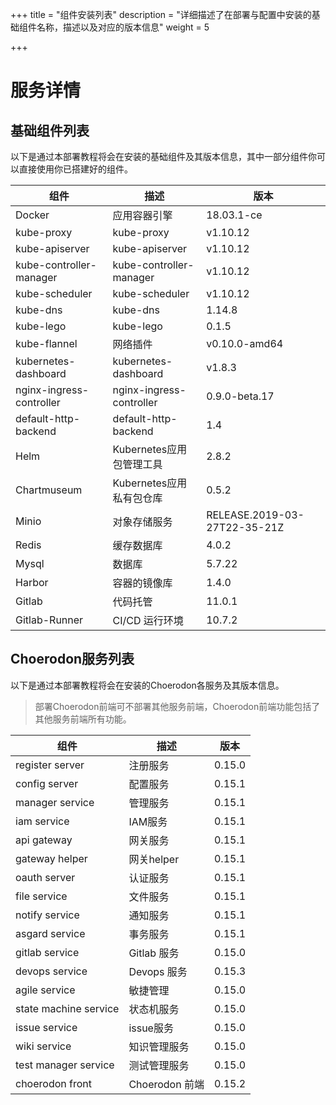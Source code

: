 +++
title = "组件安装列表"
description = "详细描述了在部署与配置中安装的基础组件名称，描述以及对应的版本信息"
weight = 5

+++

# 服务详情

## 基础组件列表

以下是通过本部署教程将会在安装的基础组件及其版本信息，其中一部分组件你可以直接使用你已搭建好的组件。

组件|描述| 版本
---|---|---
Docker|应用容器引擎|18.03.1-ce
kube-proxy|kube-proxy|v1.10.12
kube-apiserver|kube-apiserver|v1.10.12
kube-controller-manager|kube-controller-manager|v1.10.12
kube-scheduler|kube-scheduler|v1.10.12
kube-dns|kube-dns|1.14.8
kube-lego|kube-lego|0.1.5
kube-flannel|网络插件|v0.10.0-amd64
kubernetes-dashboard|kubernetes-dashboard|v1.8.3
nginx-ingress-controller|nginx-ingress-controller|0.9.0-beta.17
default-http-backend|default-http-backend|1.4
Helm|Kubernetes应用包管理工具|2.8.2
Chartmuseum|Kubernetes应用私有包仓库|0.5.2
Minio|对象存储服务|RELEASE.2019-03-27T22-35-21Z
Redis|缓存数据库|4.0.2
Mysql|数据库|5.7.22
Harbor|容器的镜像库|1.4.0
Gitlab|代码托管|11.0.1
Gitlab-Runner|CI/CD 运行环境|10.7.2

## Choerodon服务列表

以下是通过本部署教程将会在安装的Choerodon各服务及其版本信息。

<blockquote class="note"> 
部署Choerodon前端可不部署其他服务前端，Choerodon前端功能包括了其他服务前端所有功能。
</blockquote>

组件|描述| 版本
---|---|---
register server|注册服务|0.15.0
config server|配置服务|0.15.1
manager service|管理服务|0.15.1
iam service|IAM服务|0.15.1
api gateway|网关服务|0.15.1
gateway helper|网关helper|0.15.1
oauth server|认证服务|0.15.1
file service|文件服务|0.15.1
notify service|通知服务|0.15.1
asgard service|事务服务|0.15.1
gitlab service|Gitlab 服务|0.15.0
devops service|Devops 服务|0.15.3
agile service|敏捷管理|0.15.0
state machine service|状态机服务|0.15.0
issue service|issue服务|0.15.0
wiki service|知识管理服务|0.15.0
test manager service|测试管理服务|0.15.0
choerodon front|Choerodon 前端|0.15.2
